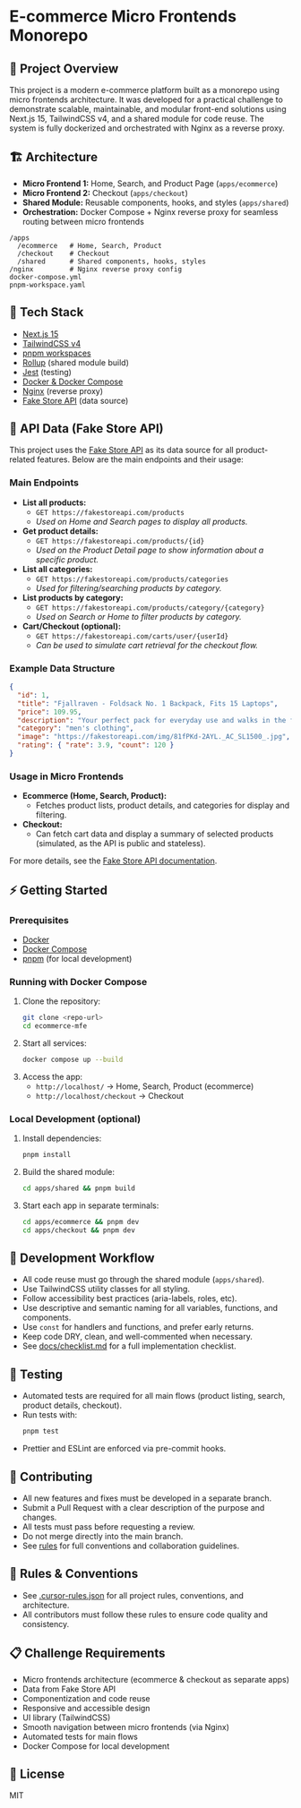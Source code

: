 # E-commerce Micro Frontends Monorepo

## 🛒 Project Overview
This project is a modern e-commerce platform built as a monorepo using micro frontends architecture. It was developed for a practical challenge to demonstrate scalable, maintainable, and modular front-end solutions using Next.js 15, TailwindCSS v4, and a shared module for code reuse. The system is fully dockerized and orchestrated with Nginx as a reverse proxy.

## 🏗️ Architecture
- **Micro Frontend 1:** Home, Search, and Product Page (`apps/ecommerce`)
- **Micro Frontend 2:** Checkout (`apps/checkout`)
- **Shared Module:** Reusable components, hooks, and styles (`apps/shared`)
- **Orchestration:** Docker Compose + Nginx reverse proxy for seamless routing between micro frontends

```
/apps
  /ecommerce   # Home, Search, Product
  /checkout    # Checkout
  /shared      # Shared components, hooks, styles
/nginx         # Nginx reverse proxy config
docker-compose.yml
pnpm-workspace.yaml
```

## 🚀 Tech Stack
- [Next.js 15](https://nextjs.org/)
- [TailwindCSS v4](https://tailwindcss.com/)
- [pnpm workspaces](https://pnpm.io/workspaces)
- [Rollup](https://rollupjs.org/) (shared module build)
- [Jest](https://jestjs.io/) (testing)
- [Docker & Docker Compose](https://docs.docker.com/compose/)
- [Nginx](https://www.nginx.com/) (reverse proxy)
- [Fake Store API](https://fakestoreapi.com/) (data source)

## 📡 API Data (Fake Store API)
This project uses the [Fake Store API](https://fakestoreapi.com/) as its data source for all product-related features. Below are the main endpoints and their usage:

### Main Endpoints
- **List all products:**
  - `GET https://fakestoreapi.com/products`
  - _Used on Home and Search pages to display all products._
- **Get product details:**
  - `GET https://fakestoreapi.com/products/{id}`
  - _Used on the Product Detail page to show information about a specific product._
- **List all categories:**
  - `GET https://fakestoreapi.com/products/categories`
  - _Used for filtering/searching products by category._
- **List products by category:**
  - `GET https://fakestoreapi.com/products/category/{category}`
  - _Used on Search or Home to filter products by category._
- **Cart/Checkout (optional):**
  - `GET https://fakestoreapi.com/carts/user/{userId}`
  - _Can be used to simulate cart retrieval for the checkout flow._

### Example Data Structure
```json
{
  "id": 1,
  "title": "Fjallraven - Foldsack No. 1 Backpack, Fits 15 Laptops",
  "price": 109.95,
  "description": "Your perfect pack for everyday use and walks in the forest.",
  "category": "men's clothing",
  "image": "https://fakestoreapi.com/img/81fPKd-2AYL._AC_SL1500_.jpg",
  "rating": { "rate": 3.9, "count": 120 }
}
```

### Usage in Micro Frontends
- **Ecommerce (Home, Search, Product):**
  - Fetches product lists, product details, and categories for display and filtering.
- **Checkout:**
  - Can fetch cart data and display a summary of selected products (simulated, as the API is public and stateless).

For more details, see the [Fake Store API documentation](https://fakestoreapi.com/docs).

## ⚡ Getting Started

### Prerequisites
- [Docker](https://www.docker.com/get-started)
- [Docker Compose](https://docs.docker.com/compose/)
- [pnpm](https://pnpm.io/) (for local development)

### Running with Docker Compose
1. Clone the repository:
   ```sh
   git clone <repo-url>
   cd ecommerce-mfe
   ```
2. Start all services:
   ```sh
   docker compose up --build
   ```
3. Access the app:
   - `http://localhost/` → Home, Search, Product (ecommerce)
   - `http://localhost/checkout` → Checkout

### Local Development (optional)
1. Install dependencies:
   ```sh
   pnpm install
   ```
2. Build the shared module:
   ```sh
   cd apps/shared && pnpm build
   ```
3. Start each app in separate terminals:
   ```sh
   cd apps/ecommerce && pnpm dev
   cd apps/checkout && pnpm dev
   ```

## 🧩 Development Workflow
- All code reuse must go through the shared module (`apps/shared`).
- Use TailwindCSS utility classes for all styling.
- Follow accessibility best practices (aria-labels, roles, etc).
- Use descriptive and semantic naming for all variables, functions, and components.
- Use `const` for handlers and functions, and prefer early returns.
- Keep code DRY, clean, and well-commented when necessary.
- See [docs/checklist.md](docs/checklist.md) for a full implementation checklist.

## 🧪 Testing
- Automated tests are required for all main flows (product listing, search, product details, checkout).
- Run tests with:
  ```sh
  pnpm test
  ```
- Prettier and ESLint are enforced via pre-commit hooks.

## 🤝 Contributing
- All new features and fixes must be developed in a separate branch.
- Submit a Pull Request with a clear description of the purpose and changes.
- All tests must pass before requesting a review.
- Do not merge directly into the main branch.
- See [rules](.cursor-rules.json) for full conventions and collaboration guidelines.

## 📜 Rules & Conventions
- See [.cursor-rules.json](.cursor-rules.json) for all project rules, conventions, and architecture.
- All contributors must follow these rules to ensure code quality and consistency.

## 📋 Challenge Requirements
- Micro frontends architecture (ecommerce & checkout as separate apps)
- Data from Fake Store API
- Componentization and code reuse
- Responsive and accessible design
- UI library (TailwindCSS)
- Smooth navigation between micro frontends (via Nginx)
- Automated tests for main flows
- Docker Compose for local development

## 📑 License
MIT 